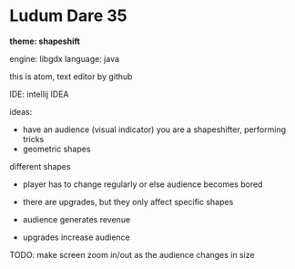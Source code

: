 # Ludum Dare 35

**theme: shapeshift**

engine: libgdx
language: java

this is atom, text editor by github

IDE: intellij IDEA

ideas:
- have an audience (visual indicator)
you are a shapeshifter, performing tricks
- geometric shapes

different shapes
- player has to change regularly or else audience becomes bored
- there are upgrades, but they only affect specific shapes

- audience generates revenue
- upgrades increase audience

TODO:
make screen zoom in/out as the audience changes in size
